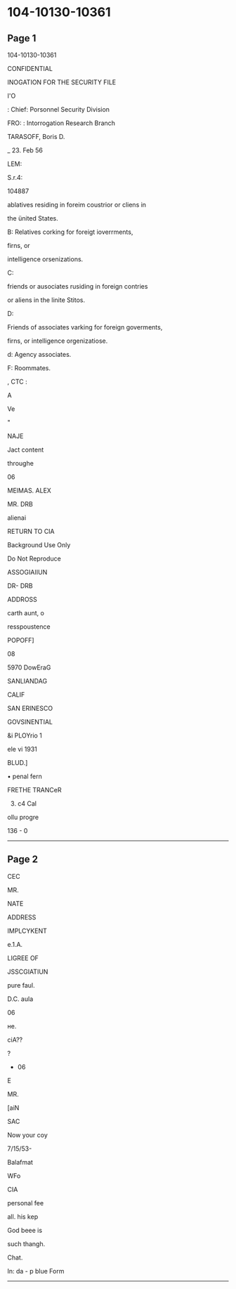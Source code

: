 # 104-10130-10361

## Page 1

104-10130-10361

CONFIDENTIAL

INOGATION FOR THE SECURITY FILE

I'O

: Chief: Porsonnel Security Division

FRO: : Intorrogation Research Branch

TARASOFF, Boris D.

_ 23. Feb 56

LEM:

S.r.4:

104887

ablatives residing in foreim coustrior or cliens in

the ünited States.

B: Relatives corking for foreigt ioverrments,

firns, or

intelligence orsenizations.

C:

friends or ausociates rusiding in foreign contries

or aliens in the linite Stitos.

D:

Friends of associates varking for foreign goverments,

firns, or intelligence orgenizatiose.

d: Agency associates.

F: Roommates.

, CTC :

A

Ve

"

NAJE

Jact content

throughe

06

MEIMAS. ALEX

MR. DRB

alienai

RETURN TO CIA

Background Use Only

Do Not Reproduce

ASSOGIAIIUN

DR- DRB

ADDROSS

carth aunt, o

resspoustence

POPOFF]

08

5970 DowEraG

SANLIANDAG

CALIF

SAN ERINESCO

GOVSINENTIAL

&i PLOYrio 1

ele vi 1931

BLUD.]

• penal fern

FRETHE TRANCeR

3. c4 Cal

ollu progre

136 - 0

---

## Page 2

CEC

MR.

NATE

ADDRESS

IMPLCYKENT

e.1.А.

LIGREE OF

JSSCGIATIUN

pure faul.

D.C. aula

06

не.

сіА??

?

- 06

E

MR.

[aiN

SAC

Now your coy

7/15/53-

Balafmat

WFo

CIA

personal fee

all. his kep

God beee is

such thangh.

Chat.

In: da - p blue Form

---


